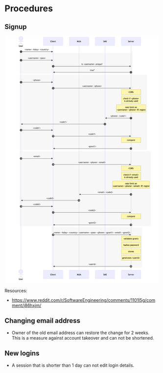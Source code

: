 # Procedures

## Signup

![](signup.png)

Resources:

- https://www.reddit.com/r/SoftwareEngineering/comments/1101l5g/comment/j86hxjm/

## Changing email address

- Owner of the old email address can restore the change for 2 weeks. This is a measure against account takeover and can not be shortened.

## New logins

- A session that is shorter than 1 day can not edit login details.
